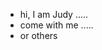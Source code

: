 - hi, I am Judy .....
- come with me .....
- or others 

<!---
Judyj6/Judyj6 is a ✨ special ✨ repository because its `README.md` (this file) appears on your GitHub profile.
You can click the Preview link to take a look at your changes.
--->
